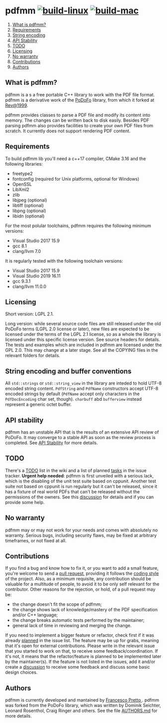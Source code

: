 # pdfmm [![build-linux](https://github.com/pdfmm/pdfmm/actions/workflows/build-linux.yml/badge.svg)](https://github.com/pdfmm/pdfmm/actions/workflows/build-linux.yml) [![build-mac](https://github.com/pdfmm/pdfmm/actions/workflows/build-mac.yml/badge.svg)](https://github.com/pdfmm/pdfmm/actions/workflows/build-mac.yml)

1.  [What is pdfmm?](#what_is_pdfmm)
2.  [Requirements](#requirements)
3.  [String encoding](#string_encoding_conventions)
4.  [API Stability](#api_stability)
5.  [TODO](#todo)
6.  [Licensing](#licensing)
7.  [No warranty](#no_warranty)
8.  [Contributions](#contributions)
9.  [Authors](#authors)

## What is pdfmm?

pdfmm is a s a free portable C++ library to work with the PDF file format.
pdfmm is a derivative work of the [PoDoFo](http://podofo.sourceforge.net/)
library, from which it forked at [Rev@1999](https://sourceforge.net/p/podofo/code/1999/).

pdfmm provides classes to parse a PDF file and modify its content
into memory. The changes can be written back to disk easily.
Besides PDF parsing pdfmm also provides facilities to create your
own PDF files from scratch. It currently does not
support rendering PDF content.

## Requirements

To build pdfmm lib you'll need a c++17 compiler,
CMake 3.16 and the following libraries:

* freetype2
* fontconfig (required for Unix platforms, optional for Windows)
* OpenSSL
* LibXml2
* zlib
* libjpeg (optional)
* libtiff (optional)
* libpng (optional)
* libidn (optional)

For the most polular toolchains, pdfmm requires the following
minimum versions:

* Visual Studio 2017 15.9
* gcc 8.1
* clang/llvm 7.0

It is regularly tested with the following toolchain versions:

* Visual Studio 2017 15.9
* Visual Studio 2019 16.11
* gcc 9.3.1
* clang/llvm 11.0.0

## Licensing

Short version: LGPL 2.1.

Long version: while several source code files are still
released under the old PoDoFo terms (LGPL 2.0 license or later),
new files are expected to be licensed under the terms
of the LGPL 2.1 license, so as a whole the library is
licensed under this specific license version. See source headers
for details. The tests and examples which are included in pdfmm are
licensed under the GPL 2.0. This may change at a later stage.
See all the COPYING files in the relevant folders for details.

## String encoding and buffer conventions

All ```std::strings``` or ```std::string_view``` in the library are inteded
to hold UTF-8 encoded string content. ```PdfString``` and ```PdfName``` constructors
accept UTF-8 encoded strings by default (```PdfName``` accept only characters in the
```PdfDocEncoding``` char set, though). ```charbuff``` abd ```bufferview```
instead represent a generic octet buffer.

## API stability

pdfmm has an unstable API that is the results of an extensive API review of PoDoFo.
It may converge to a stable API as soon as the review process is completed.
See [API Stability](https://github.com/pdfmm/pdfmm/wiki/API-Stability) for more details.

## TODO

There's a [TODO](https://github.com/pdfmm/pdfmm/blob/master/TODO.md) list in the wiki and a list of
planned [tasks](https://github.com/pdfmm/pdfmm/issues?q=is%3Aissue+is%3Aopen+label%3Aup-for-grabs)
in the issue tracker. **Urgent help needed**: pdfmm is first unveiled with a serious lack,
which is the disabling of the unit test suite based on cppunit.
Another test suite not based on cppunit is run regularly but it can't be released,
since it has a fixture of real world PDFs that can't be released
without the permissions of the owners. See this [discussion](https://github.com/pdfmm/pdfmm/discussions/29)
for details and if you can provide some help.

## No warranty

pdfmm may or may not work for your needs and comes with absolutely no warranty.
Serious bugs, including security flaws, may be fixed at arbitrary
timeframes, or not fixed at all.

## Contributions

If you find a bug and know how to fix it, or you want to add a small feature, you're welcome to send a [pull request](https://github.com/pdfmm/pdfmm/pulls),
providing it follows the [coding style](https://github.com/pdfmm/pdfmm/blob/master/CODING-STYLE.md)
of the project. Also, as a minimum requisite, any contribution should be valuable for a multitude of people,
to avoid it to be only self relevant for the contributor. Other reasons for the rejection, or hold,
of a pull request may be:

* the change doesn't fit the scope of pdfmm;
* the change shows lack of knowledge/mastery of the PDF specification and/or C++ language;
* the change breaks automatic tests performed by the maintainer;
* general lack of time in reviewing and merging the change.

If you need to implement a bigger feature or refactor, check first if
it was already [planned](https://github.com/pdfmm/pdfmm/issues?q=is%3Aissue+is%3Aopen+label%3Afeatured-task)
in the issue list. The feature may be up for grabs, meaning that it's open for external contributions.
Please write in the relevant issue that you started to work on that, to receive some feedback/coordination.
If it's not, it means that the refactor/feature is planned to be implemented later by the maintainer(s).
If the feature is not listed in the issues, add it and/or create a [discussion](https://github.com/pdfmm/pdfmm/discussions)
to receive some feedback and discuss some basic design choices.

## Authors

pdfmm is currently developed and mantained by
[Francesco Pretto ](mailto:ceztko@gmail.com).
pdfmm was forked from the PoDoFo library, which was
written by Dominik Seichter, Leonard Rosenthol,
Craig Ringer and others. See the file
[AUTHORS.md](https://github.com/pdfmm/pdfmm/blob/master/AUTHORS.md) for more details.
